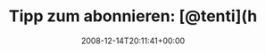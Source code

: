 ---
retweeted: false
source: <a href="http://twitter.com" rel="nofollow">Twitter Web Client</a>
entities:
  hashtags: []
  symbols: []
  user_mentions:
  - name: hiro
    screen_name: tenti
    indices:
    - '21'
    - '27'
    id_str: '131676920'
    id: '131676920'
  urls: []
display_text_range:
- '0'
- '74'
favorite_count: '0'
id_str: '1057242002'
truncated: false
retweet_count: '0'
id: '1057242002'
created_at: Sun Dec 14 20:11:41 +0000 2008
favorited: false
full_text: 'Tipp zum abonnieren: [@tenti](https://twitter.com/tenti) hat eine Suppe
  eröffnet: http://tenti.soup.io/'
lang: de
tags:
- pesos:twitter
date: '2008-12-14T20:11:41+00:00'
src: https://twitter.com/bascht/status/1057242002
original_url: https://twitter.com/bascht/status/1057242002
type: twitter_tweet
text: 'Tipp zum abonnieren: [@tenti](https://twitter.com/tenti) hat eine Suppe eröffnet:
  http://tenti.soup.io/'
title: 'Tipp zum abonnieren: [@tenti](h'

---
